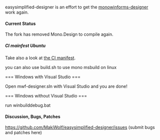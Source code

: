 easysimplified-designer is an effort to get the [monowinforms-designer](https://github.com/mono/mwf-designer) work again.

#### Current Status

The fork has removed Mono.Design to compile again.

##### CI mainfest Ubuntu
Take also a look at [the CI manifest](/.github/workflows/ubuntu.yml).

you can also use build.sh to use mono msbuild on linux

=== Windows with Visual Studio ===

Open mwf-designer.sln with Visual Studio and you are done!

=== Windows without Visual Studio ===

run winbuilddebug.bat


#### Discussion, Bugs, Patches
https://github.com/MakiWolf/easysimplified-designer/issues (submit bugs and patches here)
